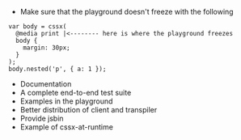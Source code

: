 * Make sure that the playground doesn't freeze with the following
```
var body = cssx(
  @media print |<-------- here is where the playground freezes
  body { 
    margin: 30px;
  }
);
body.nested('p', { a: 1 });
```

* Documentation
* A complete end-to-end test suite
* Examples in the playground
* Better distribution of client and transpiler
* Provide jsbin
* Example of cssx-at-runtime